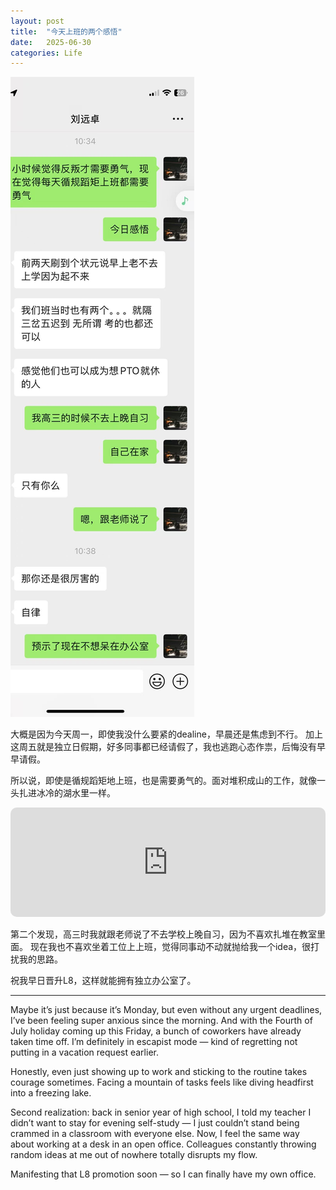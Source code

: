 ```yaml
---
layout: post
title:  "今天上班的两个感悟"
date:   2025-06-30
categories: Life
---
```



![pic](/image/jpg_1.jpg)

大概是因为今天周一，即使我没什么要紧的dealine，早晨还是焦虑到不行。
加上这周五就是独立日假期，好多同事都已经请假了，我也逃跑心态作祟，后悔没有早早请假。

所以说，即使是循规蹈矩地上班，也是需要勇气的。面对堆积成山的工作，就像一头扎进冰冷的湖水里一样。

<iframe allow="autoplay *; encrypted-media *; fullscreen *; clipboard-write" frameborder="0" height="175" style="width:100%;max-width:660px;overflow:hidden;border-radius:10px;" sandbox="allow-forms allow-popups allow-same-origin allow-scripts allow-storage-access-by-user-activation allow-top-navigation-by-user-activation" src="https://embed.music.apple.com/us/song/freezing/1557463732"></iframe>

第二个发现，高三时我就跟老师说了不去学校上晚自习，因为不喜欢扎堆在教室里面。
现在我也不喜欢坐着工位上上班，觉得同事动不动就抛给我一个idea，很打扰我的思路。

祝我早日晋升L8，这样就能拥有独立办公室了。

---

Maybe it’s just because it’s Monday, but even without any urgent deadlines, I’ve been feeling super anxious since the morning.
And with the Fourth of July holiday coming up this Friday, a bunch of coworkers have already taken time off.
I’m definitely in escapist mode — kind of regretting not putting in a vacation request earlier.

Honestly, even just showing up to work and sticking to the routine takes courage sometimes.
Facing a mountain of tasks feels like diving headfirst into a freezing lake.

Second realization: back in senior year of high school, I told my teacher I didn’t want to stay for evening self-study — 
I just couldn’t stand being crammed in a classroom with everyone else.
Now, I feel the same way about working at a desk in an open office.
Colleagues constantly throwing random ideas at me out of nowhere totally disrupts my flow.

Manifesting that L8 promotion soon — so I can finally have my own office.


